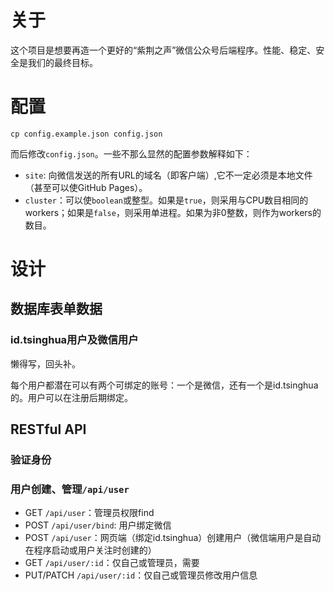 # 关于
这个项目是想要再造一个更好的“紫荆之声”微信公众号后端程序。性能、稳定、安全是我们的最终目标。


# 配置
```shell
cp config.example.json config.json
```

而后修改`config.json`。一些不那么显然的配置参数解释如下：
* `site`: 向微信发送的所有URL的域名（即客户端）,它不一定必须是本地文件（甚至可以使GitHub Pages）。
* `cluster`：可以使`boolean`或整型。如果是`true`，则采用与CPU数目相同的workers；如果是`false`，则采用单进程。如果为非0整数，则作为workers的数目。


# 设计

## 数据库表单数据

### id.tsinghua用户及微信用户
懒得写，回头补。

每个用户都潜在可以有两个可绑定的账号：一个是微信，还有一个是id.tsinghua的。用户可以在注册后期绑定。

## RESTful API
### 验证身份



### 用户创建、管理`/api/user`
* GET `/api/user`：管理员权限find
* POST `/api/user/bind`: 用户绑定微信
* POST `/api/user`：网页端（绑定id.tsinghua）创建用户（微信端用户是自动在程序启动或用户关注时创建的）
* GET `/api/user/:id`：仅自己或管理员，需要
* PUT/PATCH `/api/user/:id`：仅自己或管理员修改用户信息
